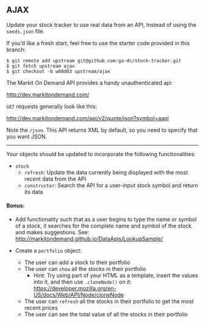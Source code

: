 ## AJAX

Update your stock tracker to use real data from an API, Instead of using the `seeds.json` file.

If you’d like a fresh start, feel free to use the starter code provided in this branch:

    $ git remote add upstream git@github.com:ga-dc/stock-tracker.git
    $ git fetch upstream ajax
    $ git checkout -b w08d03 upstream/ajax

The Markit On Demand API provides a handy unauthenticated api:

http://dev.markitondemand.com/

`GET` requests generally look like this:

http://dev.markitondemand.com/api/v2/quote/json?symbol=aapl

Note the `/json`. This API returns XML by default, so you need to specify that you want JSON.

---

Your objects should be updated to incorporate the following functionalities:

- `stock`
  - `refresh`: Update the data currently being displayed with the most recent data from the API
  - `constructor`: Search the API for a user-input stock symbol and return its data

#### Bonus:

- Add functionality such that as a user begins to type the name or symbol of a stock, it searches for the complete name and symbol of the stock and makes suggestions. See: http://markitondemand.github.io/DataApis/LookupSample/

- Create a `portfolio` object:
  - The user can add a stock to their portfolio
  - The user can `show` all the stocks in their portfolio
    - Hint: Try using part of your HTML as a template, insert the values into it, and then use `.cloneNode()` on it: https://developer.mozilla.org/en-US/docs/Web/API/Node/cloneNode
  - The user can `refresh` all the stocks in their portfolio to get the most recent prices
  - The user can see the total value of all the stocks in their portfolio
